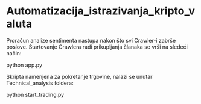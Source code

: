 # Automatizacija_istrazivanja_kripto_valuta

Proračun analize sentimenta nastupa nakon što svi Crawler-i zabrše poslove. Startovanje Crawlera radi prikupljanja članaka se vrši na sledeći način:
  
  python app.py
  
Skripta namenjena za pokretanje trgovine, nalazi se unutar Technical_analysis foldera:
  
  python start_trading.py

